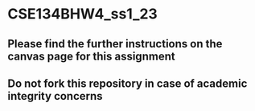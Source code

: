 # CSE134BHW4_ss1_23

## Please find the further instructions on the canvas page for this assignment 
## Do not fork this repository in case of academic integrity concerns 
